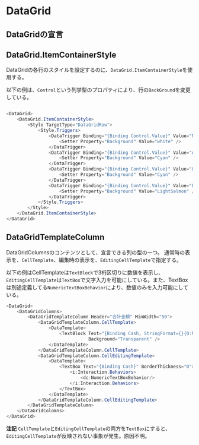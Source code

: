 # DataGrid

## DataGridの宣言

## DataGrid.ItemContainerStyle

DataGridの各行のスタイルを設定するのに、`DataGrid.ItemContainerStyle`を使用する。

以下の例は、`Control`という列挙型のプロパティにより、行の`BackGround`を変更している。

```C#

<DataGrid>
    <DataGrid.ItemContainerStyle>
        <Style TargetType="DataGridRow">
            <Style.Triggers>
                <DataTrigger Binding="{Binding Control.Value}" Value="None">
                    <Setter Property="Background" Value="white" />
                </DataTrigger>
                <DataTrigger Binding="{Binding Control.Value}" Value="Add">
                    <Setter Property="Background" Value="Cyan" />
                </DataTrigger>
                <DataTrigger Binding="{Binding Control.Value}" Value="Update">
                    <Setter Property="Background" Value="Cyan" />
                </DataTrigger>
                <DataTrigger Binding="{Binding Control.Value}" Value="Delete">
                    <Setter Property="Background" Value="LightSalmon" />
                </DataTrigger>
            </Style.Triggers>
        </Style>
    </DataGrid.ItemContainerStyle>
</DataGrid>  

```

## DataGridTemplateColumn

DataGridColumnsのコンテンツとして、宣言できる列の型の一つ。
通常時の表示を、`CellTemplate`、編集時の表示を、`EditingCellTemplate`で指定する。

以下の例はCellTemplateは`TextBlock`で3桁区切りに数値を表示し、`EditingCellTemplate`は`TextBox`で文字入力を可能にしている。また、TextBoxは別途定義してる`NumericTextBoxBehavior`により、数値のみを入力可能にしている。

```C#
<DataGrid>
    <DataGridColomns>
        <DataGridTemplateColumn Header="合計金額" MinWidth="50">
            <DataGridTemplateColumn.CellTemplate>
                <DataTemplate>
                    <TextBlock Text="{Binding Cash, StringFormat={}{0:N0}}"
                               Background="Transparent" />
                </DataTemplate>
            </DataGridTemplateColumn.CellTemplate>
            <DataGridTemplateColumn.CellEditingTemplate>
                <DataTemplate>
                    <TextBox Text="{Binding Cash}" BorderThickness="0">
                        <i:Interaction.Behaviors>
                            <dc:NumericTextBoxBehavior/>
                        </i:Interaction.Behaviors>
                    </TextBox>
                </DataTemplate>
            </DataGridTemplateColumn.CellEditingTemplate>
        </DataGridTemplateColumn>
    </DataGridColomns>
</DataGrid>
```

**注記**
`CellTemplate`と`EditingCellTemplate`の両方を`TextBox`にすると、`EditingCellTemplate`が反映されない事象が発生。原因不明。